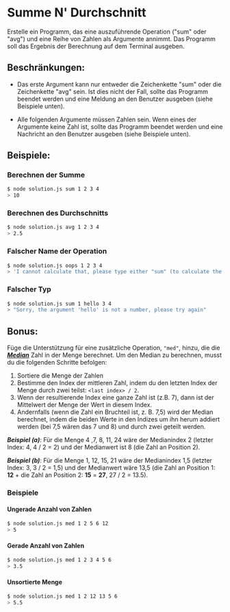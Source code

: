 # Summe N' Durchschnitt

Erstelle ein Programm, das eine auszuführende Operation ("sum" oder "avg") und eine Reihe von Zahlen als Argumente annimmt. Das Programm soll das Ergebnis der Berechnung auf dem Terminal ausgeben.

## Beschränkungen:

- Das erste Argument kann nur entweder die Zeichenkette "sum" oder die Zeichenkette "avg" sein. Ist dies nicht der Fall, sollte das Programm beendet werden und eine Meldung an den Benutzer ausgeben (siehe Beispiele unten).

- Alle folgenden Argumente müssen Zahlen sein. Wenn eines der Argumente keine Zahl ist, sollte das Programm beendet werden und eine Nachricht an den Benutzer ausgeben (siehe Beispiele unten).

## Beispiele:

### Berechnen der Summe

```bash
$ node solution.js sum 1 2 3 4
> 10
```

### Berechnen des Durchschnitts

```bash
$ node solution.js avg 1 2 3 4
> 2.5
```

### Falscher Name der Operation

```bash
$ node solution.js oops 1 2 3 4
> 'I cannot calculate that, please type either "sum" (to calculate the sum) or "avg" (To calculate the Average)'
```

### Falscher Typ

```bash
$ node solution.js sum 1 hello 3 4
> "Sorry, the argument 'hello' is not a number, please try again"
```

## Bonus:

Füge die Unterstützung für eine zusätzliche Operation, `"med"`, hinzu, die die [**_Median_**](https://en.wikipedia.org/wiki/Median) Zahl in der Menge berechnet. Um den Median zu berechnen, musst du die folgenden Schritte befolgen:

1. Sortiere die Menge der Zahlen
2. Bestimme den Index der mittleren Zahl, indem du den letzten Index der Menge durch zwei teilst: `<last index> / 2`.
3. Wenn der resultierende Index eine ganze Zahl ist (z.B. 7), dann ist der Mittelwert der Menge der Wert in diesem Index.
4. Andernfalls (wenn die Zahl ein Bruchteil ist, z. B. 7,5) wird der Median berechnet, indem die beiden Werte in den Indizes um ihn herum addiert werden (bei 7,5 wären das 7 und 8) und durch zwei geteilt werden.

**_Beispiel (a)_**: Für die Menge 4 ,7, 8, 11, 24 wäre der Medianindex 2 (letzter Index: 4, 4 / 2 = 2) und der Medianwert ist 8 (die Zahl an Position 2).

**_Beispiel (b)_**: Für die Menge 1, 12, 15, 21 wäre der Medianindex 1,5 (letzter Index: 3, 3 / 2 = 1,5) und der Medianwert wäre 13,5 (die Zahl an Position 1: **12** + die Zahl an Position 2: **15** = **27**, 27 / 2 = 13.5).

### Beispiele

#### Ungerade Anzahl von Zahlen

```bash
$ node solution.js med 1 2 5 6 12
> 5
```

#### Gerade Anzahl von Zahlen

```bash
$ node solution.js med 1 2 3 4 5 6
> 3.5
```

#### Unsortierte Menge

```bash
$ node solution.js med 1 2 12 13 5 6
> 5.5
```
